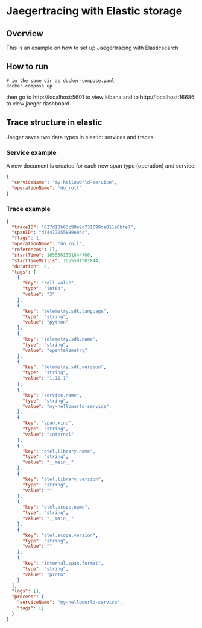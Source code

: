 # Jaegertracing with Elastic storage

## Overview

This is an example on how to set up Jaegertracing with Elasticsearch

## How to run

```shell
# in the same dir as docker-compose.yaml
docker-compose up
```
then go to http://localhost:5601 to view kibana and to http://localhost:16686 to view jaeger dashboard

## Trace structure in elastic

Jaeger saves two data types in elastic: services and traces

### Service example

A new document is created for each new span type (operation) and service:

```json
{
  "serviceName": "my-helloworld-service",
  "operationName": "do_roll"
}
```

### Trace example

```json
{
  "traceID": "627d10b63c90e9c731099da011a0bfe7",
  "spanID": "d34477055889e04c",
  "flags": 1,
  "operationName": "do_roll",
  "references": [],
  "startTime": 1655501501844706,
  "startTimeMillis": 1655501501844,
  "duration": 0,
  "tags": [
    {
      "key": "roll.value",
      "type": "int64",
      "value": "3"
    },
    {
      "key": "telemetry.sdk.language",
      "type": "string",
      "value": "python"
    },
    {
      "key": "telemetry.sdk.name",
      "type": "string",
      "value": "opentelemetry"
    },
    {
      "key": "telemetry.sdk.version",
      "type": "string",
      "value": "1.11.1"
    },
    {
      "key": "service.name",
      "type": "string",
      "value": "my-helloworld-service"
    },
    {
      "key": "span.kind",
      "type": "string",
      "value": "internal"
    },
    {
      "key": "otel.library.name",
      "type": "string",
      "value": "__main__"
    },
    {
      "key": "otel.library.version",
      "type": "string",
      "value": ""
    },
    {
      "key": "otel.scope.name",
      "type": "string",
      "value": "__main__"
    },
    {
      "key": "otel.scope.version",
      "type": "string",
      "value": ""
    },
    {
      "key": "internal.span.format",
      "type": "string",
      "value": "proto"
    }
  ],
  "logs": [],
  "process": {
    "serviceName": "my-helloworld-service",
    "tags": []
  }
}
```